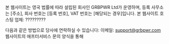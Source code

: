 본 웹사이트는 영국 법률에 따라 설립된 회사인 GRBPWR Ltd가 운영하며, 등록 사무소는 [주소], 회사 번호는 [등록 번호], VAT 번호는 [해당되는 경우]입니다.
본 웹사이트 호스팅 업체:
?????????

다음과 같은 방법으로 당사에 연락하실 수 있습니다:
이메일: [support@grbpwr.com](mailto:support@grbpwr.com)
웹사이트의 애프터서비스 문의 양식을 통해
